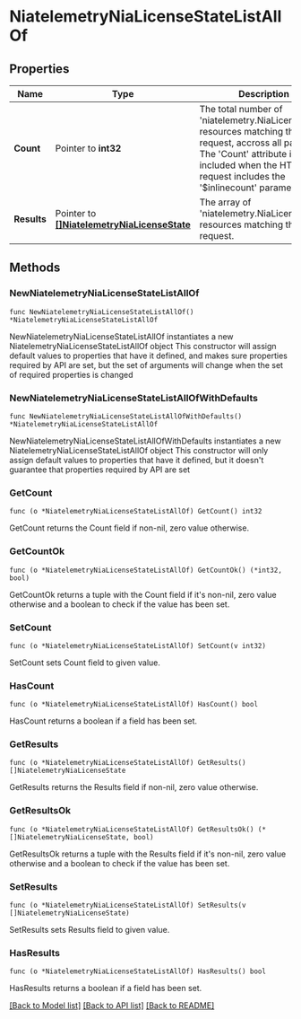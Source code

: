 # NiatelemetryNiaLicenseStateListAllOf

## Properties

Name | Type | Description | Notes
------------ | ------------- | ------------- | -------------
**Count** | Pointer to **int32** | The total number of &#39;niatelemetry.NiaLicenseState&#39; resources matching the request, accross all pages. The &#39;Count&#39; attribute is included when the HTTP GET request includes the &#39;$inlinecount&#39; parameter. | [optional] 
**Results** | Pointer to [**[]NiatelemetryNiaLicenseState**](niatelemetry.NiaLicenseState.md) | The array of &#39;niatelemetry.NiaLicenseState&#39; resources matching the request. | [optional] 

## Methods

### NewNiatelemetryNiaLicenseStateListAllOf

`func NewNiatelemetryNiaLicenseStateListAllOf() *NiatelemetryNiaLicenseStateListAllOf`

NewNiatelemetryNiaLicenseStateListAllOf instantiates a new NiatelemetryNiaLicenseStateListAllOf object
This constructor will assign default values to properties that have it defined,
and makes sure properties required by API are set, but the set of arguments
will change when the set of required properties is changed

### NewNiatelemetryNiaLicenseStateListAllOfWithDefaults

`func NewNiatelemetryNiaLicenseStateListAllOfWithDefaults() *NiatelemetryNiaLicenseStateListAllOf`

NewNiatelemetryNiaLicenseStateListAllOfWithDefaults instantiates a new NiatelemetryNiaLicenseStateListAllOf object
This constructor will only assign default values to properties that have it defined,
but it doesn't guarantee that properties required by API are set

### GetCount

`func (o *NiatelemetryNiaLicenseStateListAllOf) GetCount() int32`

GetCount returns the Count field if non-nil, zero value otherwise.

### GetCountOk

`func (o *NiatelemetryNiaLicenseStateListAllOf) GetCountOk() (*int32, bool)`

GetCountOk returns a tuple with the Count field if it's non-nil, zero value otherwise
and a boolean to check if the value has been set.

### SetCount

`func (o *NiatelemetryNiaLicenseStateListAllOf) SetCount(v int32)`

SetCount sets Count field to given value.

### HasCount

`func (o *NiatelemetryNiaLicenseStateListAllOf) HasCount() bool`

HasCount returns a boolean if a field has been set.

### GetResults

`func (o *NiatelemetryNiaLicenseStateListAllOf) GetResults() []NiatelemetryNiaLicenseState`

GetResults returns the Results field if non-nil, zero value otherwise.

### GetResultsOk

`func (o *NiatelemetryNiaLicenseStateListAllOf) GetResultsOk() (*[]NiatelemetryNiaLicenseState, bool)`

GetResultsOk returns a tuple with the Results field if it's non-nil, zero value otherwise
and a boolean to check if the value has been set.

### SetResults

`func (o *NiatelemetryNiaLicenseStateListAllOf) SetResults(v []NiatelemetryNiaLicenseState)`

SetResults sets Results field to given value.

### HasResults

`func (o *NiatelemetryNiaLicenseStateListAllOf) HasResults() bool`

HasResults returns a boolean if a field has been set.


[[Back to Model list]](../README.md#documentation-for-models) [[Back to API list]](../README.md#documentation-for-api-endpoints) [[Back to README]](../README.md)


